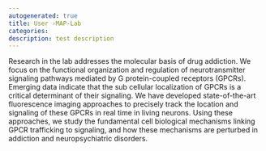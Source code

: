 ```yaml
---
autogenerated: true
title: User ›MAP-Lab
categories: 
description: test description
---
```


Research in the lab addresses the molecular basis of drug addiction. We focus on the functional organization and regulation of neurotransmitter signaling pathways mediated by G protein-coupled receptors (GPCRs). Emerging data indicate that the sub cellular localization of GPCRs is a critical determinant of their signaling. We have developed state-of-the-art fluorescence imaging approaches to precisely track the location and signaling of these GPCRs in real time in living neurons. Using these approaches, we study the fundamental cell biological mechanisms linking GPCR trafficking to signaling, and how these mechanisms are perturbed in addiction and neuropsychiatric disorders.
